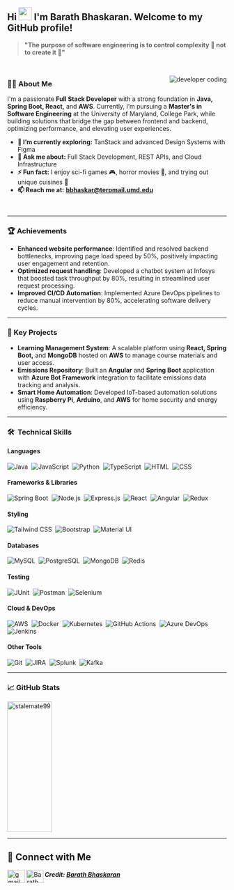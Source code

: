 <h2>Hi <img src="https://github.com/abdoachhoubi/abdoachhoubi/blob/main/gifs/Hi.gif" width="30">  I'm Barath Bhaskaran. Welcome to my GitHub profile! </h2>

> **"The purpose of software engineering is to control complexity 🌌 not to create it 🌠"**

<br>

<p><img align="right" src="https://github.com/Adam-pw/Adam-pw/blob/main/animation_500_kxa883sd.gif" alt="developer coding" /></p>

### 👨‍💻 About Me
I'm a passionate **Full Stack Developer** with a strong foundation in **Java, Spring Boot, React,** and **AWS**. Currently, I’m pursuing a **Master's in Software Engineering** at the University of Maryland, College Park, while building solutions that bridge the gap between frontend and backend, optimizing performance, and elevating user experiences. 

- **🌱 I’m currently exploring:** TanStack and advanced Design Systems with Figma
- **💬 Ask me about:** Full Stack Development, REST APIs, and Cloud Infrastructure
- **⚡ Fun fact:** I enjoy sci-fi games 🎮, horror movies 👻, and trying out unique cuisines 🍲
- **📫 Reach me at:** **bbhaskar@terpmail.umd.edu**

<br>

---

### 🏆 Achievements
- **Enhanced website performance**: Identified and resolved backend bottlenecks, improving page load speed by 50%, positively impacting user engagement and retention.
- **Optimized request handling**: Developed a chatbot system at Infosys that boosted task throughput by 80%, resulting in streamlined user request processing.
- **Improved CI/CD Automation**: Implemented Azure DevOps pipelines to reduce manual intervention by 80%, accelerating software delivery cycles.

---

### 🔑 Key Projects
- **Learning Management System**: A scalable platform using **React, Spring Boot,** and **MongoDB** hosted on **AWS** to manage course materials and user access.
- **Emissions Repository**: Built an **Angular** and **Spring Boot** application with **Azure Bot Framework** integration to facilitate emissions data tracking and analysis.
- **Smart Home Automation**: Developed IoT-based automation solutions using **Raspberry Pi**, **Arduino**, and **AWS** for home security and energy efficiency.

---

### 🛠 &nbsp;Technical Skills

#### Languages
![Java](https://img.shields.io/badge/Java-ED8B00?style=for-the-badge&logo=openjdk&logoColor=white)&nbsp;
![JavaScript](https://img.shields.io/badge/JavaScript-F7DF1E?style=for-the-badge&logo=JavaScript&logoColor=white)&nbsp;
![Python](https://img.shields.io/badge/Python-3776AB?style=for-the-badge&logo=python&logoColor=white)&nbsp;
![TypeScript](https://img.shields.io/badge/TypeScript-007ACC?style=for-the-badge&logo=typescript&logoColor=white)&nbsp;
![HTML](https://img.shields.io/badge/HTML5-E34F26?style=for-the-badge&logo=html5&logoColor=white)&nbsp;
![CSS](https://img.shields.io/badge/CSS3-1572B6?style=for-the-badge&logo=css3&logoColor=white)&nbsp;

#### Frameworks & Libraries
![Spring Boot](https://img.shields.io/badge/Spring_Boot-6DB33F?style=for-the-badge&logo=spring-boot&logoColor=white)&nbsp;
![Node.js](https://img.shields.io/badge/Node.js-43853D?style=for-the-badge&logo=node.js&logoColor=white)&nbsp;
![Express.js](https://img.shields.io/badge/Express.js-404D59?style=for-the-badge)&nbsp;
![React](https://img.shields.io/badge/React-20232A?style=for-the-badge&logo=react&logoColor=61DAFB)&nbsp;
![Angular](https://img.shields.io/badge/Angular-DD0031?style=for-the-badge&logo=angular&logoColor=white)&nbsp;
![Redux](https://img.shields.io/badge/Redux-593D88?style=for-the-badge&logo=redux&logoColor=white)&nbsp;

#### Styling
![Tailwind CSS](https://img.shields.io/badge/Tailwind_CSS-38B2AC?style=for-the-badge&logo=tailwind-css&logoColor=white)&nbsp;
![Bootstrap](https://img.shields.io/badge/Bootstrap-563D7C?style=for-the-badge&logo=bootstrap&logoColor=white)&nbsp;
![Material UI](https://img.shields.io/badge/Material--UI-0081CB?style=for-the-badge&logo=material-ui&logoColor=white)&nbsp;

#### Databases
![MySQL](https://img.shields.io/badge/MySQL-00000F?style=for-the-badge&logo=mysql&logoColor=white)&nbsp;
![PostgreSQL](https://img.shields.io/badge/PostgreSQL-316192?style=for-the-badge&logo=postgresql&logoColor=white)&nbsp;
![MongoDB](https://img.shields.io/badge/MongoDB-4EA94B?style=for-the-badge&logo=mongodb&logoColor=white)&nbsp;
![Redis](https://img.shields.io/badge/Redis-DD0031?style=for-the-badge&logo=redis&logoColor=white)&nbsp;

#### Testing
![JUnit](https://img.shields.io/badge/JUnit-25A162?style=for-the-badge&logo=JUnit5&logoColor=white)&nbsp;
![Postman](https://img.shields.io/badge/Postman-FF6C37?style=for-the-badge&logo=postman&logoColor=white)&nbsp;
![Selenium](https://img.shields.io/badge/Selenium-43B02A?style=for-the-badge&logo=selenium&logoColor=white)&nbsp;

#### Cloud & DevOps
![AWS](https://img.shields.io/badge/Amazon_AWS-FF9900?style=for-the-badge&logo=amazonaws&logoColor=white)&nbsp;
![Docker](https://img.shields.io/badge/Docker-2496ED?style=for-the-badge&logo=docker&logoColor=white)&nbsp;
![Kubernetes](https://img.shields.io/badge/Kubernetes-326CE5?style=for-the-badge&logo=kubernetes&logoColor=white)&nbsp;
![GitHub Actions](https://img.shields.io/badge/GitHub_Actions-2088FF?style=for-the-badge&logo=github-actions&logoColor=white)&nbsp;
![Azure DevOps](https://img.shields.io/badge/Azure_DevOps-0078D7?style=for-the-badge&logo=azure-devops&logoColor=white)&nbsp;
![Jenkins](https://img.shields.io/badge/Jenkins-D24939?style=for-the-badge&logo=Jenkins&logoColor=white)&nbsp;

#### Other Tools
![Git](https://img.shields.io/badge/Git-F05032?style=for-the-badge&logo=git&logoColor=white)&nbsp;
![JIRA](https://img.shields.io/badge/JIRA-0052CC?style=for-the-badge&logo=JIRA&logoColor=white)&nbsp;
![Splunk](https://img.shields.io/badge/Splunk-000000?style=for-the-badge&logo=splunk&logoColor=white)&nbsp;
![Kafka](https://img.shields.io/badge/Kafka-231F20?style=for-the-badge&logo=apache-kafka&logoColor=white)&nbsp;

---

### 📈 GitHub Stats
<p align="left"><img width="45%" height="300" src="https://github-readme-streak-stats.herokuapp.com/?user=stalemate99&theme=dark&background=0d1117&date_format=M%20j%5B%2C%20Y%5D" alt="stalemate99" /></p>

---

<h2 align="left">🤝 Connect with Me</h2>
<p>
  <a href="mailto:bbhaskar@terpmail.umd.edu"><img align="left" src="https://user-images.githubusercontent.com/36290185/215365227-e7534df4-efc1-4edc-8deb-4c463e1a8431.png" alt="gmail logo" height="30" width="40" /></a>
  <a href="https://www.linkedin.com/in/barath-bhaskaran/"><img align="left" src="https://raw.githubusercontent.com/rahuldkjain/github-profile-readme-generator/master/src/images/icons/Social/linked-in-alt.svg" alt="Barath Bhaskaran" height="30" width="40" /></a>
</p>

##### Credit: [Barath Bhaskaran](https://github.com/barathbhaskaran)
